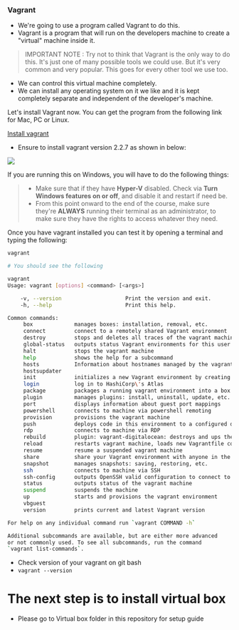 ### Vagrant

- We're going to use a program called Vagrant to do this.
- Vagrant is a program that will run on the developers machine to create a "virtual" machine inside it.

> IMPORTANT NOTE : Try not to think that Vagrant is the only way to do this. It's just one of many possible tools we could use. But it's very common and very popular. This goes for every other tool we use too.

- We can control this virtual machine completely.
- We can install any operating system on it we like and it is kept completely separate and independent of the developer's machine.

Let's install Vagrant now. You can get the program from the following link for Mac, PC or Linux.

[Install vagrant](https://www.vagrantup.com/)
- Ensure to install vagrant version 2.2.7 as shown in below:

![](https://github.com/khanmaster/vb_vagrant_installtion/blob/master/images/Vagrant_Version.png)

If you are running this on Windows, you will have to do the following things:

> * Make sure that if they have **Hyper-V** disabled. Check via **Turn Windows features on or off**, and disable it and restart if need be.
> * From this point onward to the end of the course, make sure they're **ALWAYS** running their terminal as an administrator, to make sure they have the rights to access whatever they need.

Once you have vagrant installed you can test it by opening a terminal and typing the following:

```bash
vagrant

# You should see the following

vagrant
Usage: vagrant [options] <command> [<args>]

    -v, --version                    Print the version and exit.
    -h, --help                       Print this help.

Common commands:
     box             manages boxes: installation, removal, etc.
     connect         connect to a remotely shared Vagrant environment
     destroy         stops and deletes all traces of the vagrant machine
     global-status   outputs status Vagrant environments for this user
     halt            stops the vagrant machine
     help            shows the help for a subcommand
     hosts           Information about hostnames managed by the vagrant-hosts plugin
     hostsupdater    
     init            initializes a new Vagrant environment by creating a Vagrantfile
     login           log in to HashiCorp\'s Atlas
     package         packages a running vagrant environment into a box
     plugin          manages plugins: install, uninstall, update, etc.
     port            displays information about guest port mappings
     powershell      connects to machine via powershell remoting
     provision       provisions the vagrant machine
     push            deploys code in this environment to a configured destination
     rdp             connects to machine via RDP
     rebuild         plugin: vagrant-digitalocean: destroys and ups the vm with the same ip address
     reload          restarts vagrant machine, loads new Vagrantfile configuration
     resume          resume a suspended vagrant machine
     share           share your Vagrant environment with anyone in the world
     snapshot        manages snapshots: saving, restoring, etc.
     ssh             connects to machine via SSH
     ssh-config      outputs OpenSSH valid configuration to connect to the machine
     status          outputs status of the vagrant machine
     suspend         suspends the machine
     up              starts and provisions the vagrant environment
     vbguest         
     version         prints current and latest Vagrant version

For help on any individual command run `vagrant COMMAND -h`

Additional subcommands are available, but are either more advanced
or not commonly used. To see all subcommands, run the command
`vagrant list-commands`.
```
- Check version of your vagrant on git bash
- ``` vagrant --version ```
# The next step is to install virtual box
- Please go to Virtual box folder in this repository for setup guide
